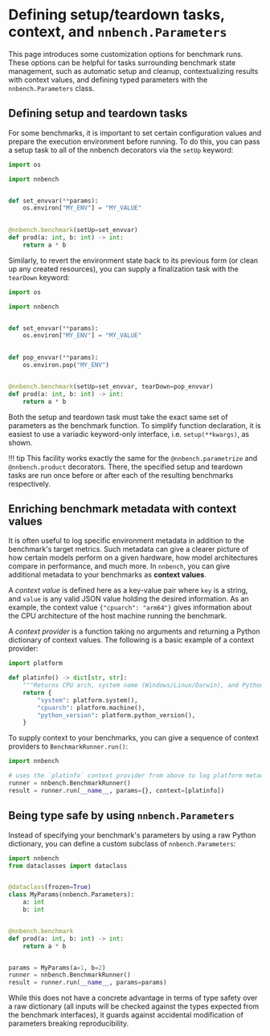 # Defining setup/teardown tasks, context, and `nnbench.Parameters`

This page introduces some customization options for benchmark runs.
These options can be helpful for tasks surrounding benchmark state management, such as automatic setup and cleanup, contextualizing results with context values, and defining typed parameters with the `nnbench.Parameters` class.

## Defining setup and teardown tasks

For some benchmarks, it is important to set certain configuration values and prepare the execution environment before running.
To do this, you can pass a setup task to all of the nnbench decorators via the `setUp` keyword:

```python
import os

import nnbench


def set_envvar(**params):
    os.environ["MY_ENV"] = "MY_VALUE"
    

@nnbench.benchmark(setUp=set_envvar)
def prod(a: int, b: int) -> int:
    return a * b
```

Similarly, to revert the environment state back to its previous form (or clean up any created resources), you can supply a finalization task with the `tearDown` keyword:

```python
import os

import nnbench


def set_envvar(**params):
    os.environ["MY_ENV"] = "MY_VALUE"
    

def pop_envvar(**params):
    os.environ.pop("MY_ENV")


@nnbench.benchmark(setUp=set_envvar, tearDown=pop_envvar)
def prod(a: int, b: int) -> int:
    return a * b
```

Both the setup and teardown task must take the exact same set of parameters as the benchmark function. To simplify function declaration, it is easiest to use a variadic keyword-only interface, i.e. `setup(**kwargs)`, as shown.

!!! tip
    This facility works exactly the same for the `@nnbench.parametrize` and `@nnbench.product` decorators.
    There, the specified setup and teardown tasks are run once before or after each of the resulting benchmarks respectively.

## Enriching benchmark metadata with context values

It is often useful to log specific environment metadata in addition to the benchmark's target metrics.
Such metadata can give a clearer picture of how certain models perform on a given hardware, how model architectures compare in performance, and much more.
In `nnbench`, you can give additional metadata to your benchmarks as **context values**.

A _context value_ is defined here as a key-value pair where `key` is a string, and `value` is any valid JSON value holding the desired information.
As an example, the context value `{"cpuarch": "arm64"}` gives information about the CPU architecture of the host machine running the benchmark.

A _context provider_ is a function taking no arguments and returning a Python dictionary of context values. The following is a basic example of a context provider:

```python
import platform

def platinfo() -> dict[str, str]:
    """Returns CPU arch, system name (Windows/Linux/Darwin), and Python version."""
    return {
        "system": platform.system(),
        "cpuarch": platform.machine(),
        "python_version": platform.python_version(),
    }
```

To supply context to your benchmarks, you can give a sequence of context providers to `BenchmarkRunner.run()`:

```python
import nnbench

# uses the `platinfo` context provider from above to log platform metadata.
runner = nnbench.BenchmarkRunner()
result = runner.run(__name__, params={}, context=[platinfo])
```

## Being type safe by using `nnbench.Parameters`

Instead of specifying your benchmark's parameters by using a raw Python dictionary, you can define a custom subclass of `nnbench.Parameters`:

```python
import nnbench
from dataclasses import dataclass


@dataclass(frozen=True)
class MyParams(nnbench.Parameters):
    a: int
    b: int


@nnbench.benchmark
def prod(a: int, b: int) -> int:
    return a * b


params = MyParams(a=1, b=2)
runner = nnbench.BenchmarkRunner()
result = runner.run(__name__, params=params)
```

While this does not have a concrete advantage in terms of type safety over a raw dictionary (all inputs will be checked against the types expected from the benchmark interfaces), it guards against accidental modification of parameters breaking reproducibility.
